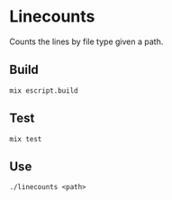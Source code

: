 # Linecounts

Counts the lines by file type given a path.

## Build

`mix escript.build`

## Test

`mix test`

## Use

`./linecounts <path>`